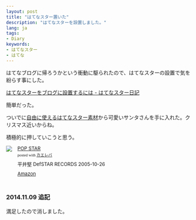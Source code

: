 ```yaml
---
layout: post
title: "はてなスター置いた"
description: "はてなスターを設置しました。"
lang: ja
tags:
- Diary
keywords:
- はてなスター
- はてな
---
```


はてなブログに帰ろうかという衝動に駆られたので、はてなスターの設置で気を紛らす事にした。

[はてなスターをブログに設置するには - はてなスター日記](http://d.hatena.ne.jp/hatenastar/20070707)

簡単だった。

ついでに[自由に使えるはてなスター素材](http://d.hatena.ne.jp/keyword/%BC%AB%CD%B3%A4%CB%BB%C8%A4%A8%A4%EB%A4%CF%A4%C6%A4%CA%A5%B9%A5%BF%A1%BC%C1%C7%BA%E0)から可愛いサンタさんを手に入れた。クリスマス近いからね。

積極的に押していこうと思う。

<div class="kaerebalink-box" style="text-align:left;padding-bottom:20px;font-size:small;/zoom: 1;overflow: hidden;"><div class="kaerebalink-image" style="float:left;margin:0 15px 10px 0;"><a href="http://www.amazon.co.jp/exec/obidos/ASIN/B000BDH2FM/takuti-22/ref=nosim/" rel="nofollow" target="_blank"><img src="http://ecx.images-amazon.com/images/I/41Cm0jbnD%2BL._SL160_.jpg" style="border: none;" /></a></div><div class="kaerebalink-info" style="line-height:120%;/zoom: 1;overflow: hidden;"><div class="kaerebalink-name" style="margin-bottom:10px;line-height:120%"><a href="http://www.amazon.co.jp/exec/obidos/ASIN/B000BDH2FM/takuti-22/ref=nosim/" rel="nofollow" target="_blank">POP STAR</a><div class="kaerebalink-powered-date" style="font-size:8pt;margin-top:5px;font-family:verdana;line-height:120%">posted with <a href="http://kaereba.com" rel="nofollow" target="_blank">カエレバ</a></div></div><div class="kaerebalink-detail" style="margin-bottom:5px;">平井堅 DefSTAR RECORDS 2005-10-26    </div><div class="kaerebalink-link1" style="margin-top:10px;"><div class="shoplinkamazon" style="display:inline;margin-right:5px"><a href="http://www.amazon.co.jp/gp/search?keywords=%95%BD%88%E4%8C%98%20popstar&__mk_ja_JP=%83J%83%5E%83J%83i&tag=takuti-22" rel="nofollow" target="_blank" title="アマゾン" >Amazon</a></div></div></div><div class="booklink-footer" style="clear: left"></div></div>

### 2014.11.09 追記

満足したので消しました。
